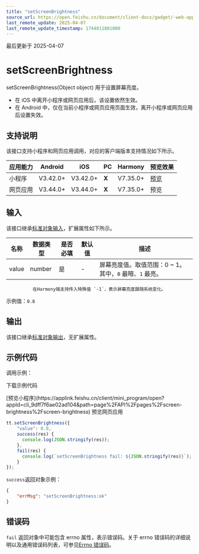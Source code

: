 ```yaml
---
title: "setScreenBrightness"
source_url: https://open.feishu.cn/document/client-docs/gadget/-web-app-api/device/screen-brightness/set-screen-brightness
last_remote_update: 2025-04-07
last_remote_update_timestamp: 1744011801000
---
```

最后更新于 2025-04-07

# setScreenBrightness

setScreenBrightness(Object object) 用于设置屏幕亮度。
- 在 iOS 中离开小程序或网页应用后，该设置依然生效。
- 在 Android 中，仅在当前小程序或网页应用页面生效，离开小程序或网页应用后设置失效。

## 支持说明

该接口支持小程序和网页应用调用，对应的客户端版本支持情况如下所示。

应用能力 | Android | iOS | PC | Harmony | 预览效果
--- | --- | --- | --- | --- | ---
小程序 | V3.42.0+ | V3.42.0+ | **X** | V7.35.0+ | [预览](https://applink.feishu.cn/client/mini_program/open?appId=cli_9dff7f6ae02ad104&path=page%2FAPI%2Fpages%2Fscreen-brightness%2Fscreen-brightness)
网页应用 | V3.44.0+ | V3.44.0+ | **X** | V7.35.0+ | 预览

## 输入

该接口继承[标准对象输入](https://open.feishu.cn/document/uYjL24iN/ukzNy4SO3IjL5cjM)，扩展属性如下所示。

名称 | 数据类型 | 是否必填 | 默认值 | 描述
--- | --- | --- | --- | ---
value | number | 是 | \- | 屏幕亮度值。取值范围：0 ~ 1。其中，`0` 最暗、`1` 最亮。  
              在Harmony端支持传入特殊值 `-1`，表示屏幕亮度跟随系统变化。  
示例值：`0.8`

## 输出

该接口继承[标准对象输出](https://open.feishu.cn/document/uYjL24iN/ukzNy4SO3IjL5cjM#8c92acb8)，无扩展属性。

## 示例代码

调用示例：

<md-download-code href="https://open.feishu.cn/document/uYjL24iN/uYDM04iNwQjL2ADN" mobileDisplay="none">下载示例代码</md-download-code>

<div style="display: flex">
          [预览小程序](https://applink.feishu.cn/client/mini_program/open?appId=cli_9dff7f6ae02ad104&path=page%2FAPI%2Fpages%2Fscreen-brightness%2Fscreen-brightness)
          预览网页应用

</div> 

```js
tt.setScreenBrightness({
    "value": 0.8,
    success(res) {
      console.log(JSON.stringify(res));
    },
    fail(res) {
      console.log(`setScreenBrightness fail: ${JSON.stringify(res)}`);
    }
});
```

`success`返回对象示例：
```json
{
    "errMsg": "setScreenBrightness:ok"
}
```

## 错误码

`fail` 返回对象中可能包含 errno 属性，表示错误码。关于 errno 错误码的详细说明以及通用错误码列表，可参见[Errno 错误码](https://open.feishu.cn/document/uYjL24iN/uAjMuAjMuAjM/errno)。
